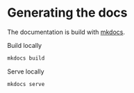 # Generating the docs

The documentation is build with [mkdocs](http://www.mkdocs.org/). 

Build locally
```bash
mkdocs build
```

Serve locally
```bash
mkdocs serve
```
